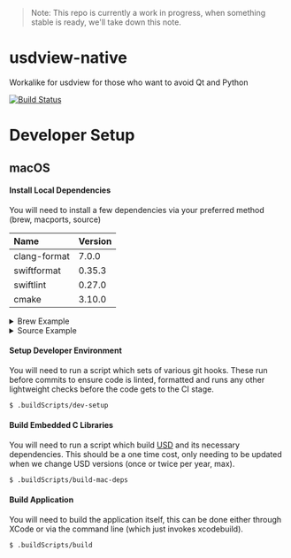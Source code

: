 > Note: This repo is currently a work in progress, when something stable is ready, we'll take down this note.

# usdview-native
Workalike for usdview for those who want to avoid Qt and Python

[![Build Status](https://travis-ci.com/jacques-gasselin/usdview-native.svg?branch=master)](https://travis-ci.com/jacques-gasselin/usdview-native)

Developer Setup
=======================

macOS
-----

#### Install Local Dependencies
You will need to install a few dependencies via your preferred method (brew, macports, source)

| Name            | Version | 
| :-------------- | :------ |
| clang-format    |  7.0.0  |
| swiftformat     |  0.35.3 |
| swiftlint       |  0.27.0 |
| cmake           |  3.10.0 |


<details>
<summary>Brew Example</summary>
<p>

```bash
$ brew install clang-format
$ brew install swiftformat
$ brew install swiftlint
$ brew install cmake
```

</p>
</details>

<details>
<summary>Source Example</summary>
<p>
```bash
#--- CMake ---
$ curl -o cmake-3.10.0.tar.gz -L -C - https://cmake.org/files/v3.10/cmake-3.10.0.tar.gz
$ tar zxf cmake-3.10.0.tar.gz
$ pushd cmake-3.10.0
$ ./configure --prefix=$DEPS_DIR
$ make -j8
$ make install
$ popd
```
</p>
</details>

#### Setup Developer Environment
You will need to run a script which sets of various
git hooks. These run before commits to ensure code is 
linted, formatted and runs any other lightweight checks
before the code gets to the CI stage.

```bash
$ .buildScripts/dev-setup
```

#### Build Embedded C Libraries
You will need to run a script which build [USD](https://github.com/PixarAnimationStudios/USD)
and its necessary dependencies. This should be a one time cost, only needing to be updated 
when we change USD versions (once or twice per year, max).

```bash
$ .buildScripts/build-mac-deps
```

#### Build Application
You will need to build the application itself, this can be done either through XCode or via
the command line (which just invokes xcodebuild).

```bash
$ .buildScripts/build
```
